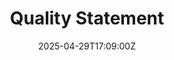 ---
title: Quality Statement
linkTitle: Quality Statement
date: '2025-04-29T17:09:00Z'
weight: 1
description: Green Orbit Digital is committed to exceptional quality through a comprehensive
  management system, focusing on customer satisfaction, continuous improvement, and
  employee engagement, with a goal of maintaining a client satisfaction rate above
  95% and delivering projects on time.
draft: false
ref: quality-statement
---